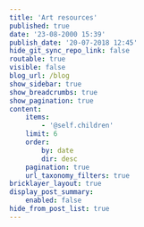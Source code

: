 ```yaml
---
title: 'Art resources'
published: true
date: '23-08-2000 15:39'
publish_date: '20-07-2018 12:45'
hide_git_sync_repo_link: false
routable: true
visible: false
blog_url: /blog
show_sidebar: true
show_breadcrumbs: true
show_pagination: true
content:
    items:
        - '@self.children'
    limit: 6
    order:
        by: date
        dir: desc
    pagination: true
    url_taxonomy_filters: true
bricklayer_layout: true
display_post_summary:
    enabled: false
hide_from_post_list: true
---
```


